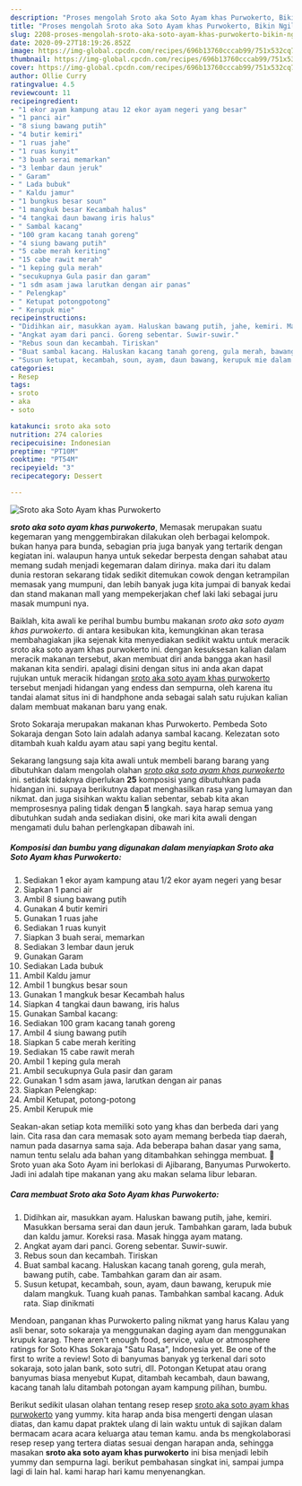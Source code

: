 ```yaml
---
description: "Proses mengolah Sroto aka Soto Ayam khas Purwokerto, Bikin Ngiler"
title: "Proses mengolah Sroto aka Soto Ayam khas Purwokerto, Bikin Ngiler"
slug: 2208-proses-mengolah-sroto-aka-soto-ayam-khas-purwokerto-bikin-ngiler
date: 2020-09-27T18:19:26.852Z
image: https://img-global.cpcdn.com/recipes/696b13760cccab99/751x532cq70/sroto-aka-soto-ayam-khas-purwokerto-foto-resep-utama.jpg
thumbnail: https://img-global.cpcdn.com/recipes/696b13760cccab99/751x532cq70/sroto-aka-soto-ayam-khas-purwokerto-foto-resep-utama.jpg
cover: https://img-global.cpcdn.com/recipes/696b13760cccab99/751x532cq70/sroto-aka-soto-ayam-khas-purwokerto-foto-resep-utama.jpg
author: Ollie Curry
ratingvalue: 4.5
reviewcount: 11
recipeingredient:
- "1 ekor ayam kampung atau 12 ekor ayam negeri yang besar"
- "1 panci air"
- "8 siung bawang putih"
- "4 butir kemiri"
- "1 ruas jahe"
- "1 ruas kunyit"
- "3 buah serai memarkan"
- "3 lembar daun jeruk"
- " Garam"
- " Lada bubuk"
- " Kaldu jamur"
- "1 bungkus besar soun"
- "1 mangkuk besar Kecambah halus"
- "4 tangkai daun bawang iris halus"
- " Sambal kacang"
- "100 gram kacang tanah goreng"
- "4 siung bawang putih"
- "5 cabe merah keriting"
- "15 cabe rawit merah"
- "1 keping gula merah"
- "secukupnya Gula pasir dan garam"
- "1 sdm asam jawa larutkan dengan air panas"
- " Pelengkap"
- " Ketupat potongpotong"
- " Kerupuk mie"
recipeinstructions:
- "Didihkan air, masukkan ayam. Haluskan bawang putih, jahe, kemiri. Masukkan bersama serai dan daun jeruk. Tambahkan garam, lada bubuk dan kaldu jamur. Koreksi rasa. Masak hingga ayam matang."
- "Angkat ayam dari panci. Goreng sebentar. Suwir-suwir."
- "Rebus soun dan kecambah. Tiriskan"
- "Buat sambal kacang. Haluskan kacang tanah goreng, gula merah, bawang putih, cabe. Tambahkan garam dan air asam."
- "Susun ketupat, kecambah, soun, ayam, daun bawang, kerupuk mie dalam mangkuk. Tuang kuah panas. Tambahkan sambal kacang. Aduk rata. Siap dinikmati"
categories:
- Resep
tags:
- sroto
- aka
- soto

katakunci: sroto aka soto 
nutrition: 274 calories
recipecuisine: Indonesian
preptime: "PT10M"
cooktime: "PT54M"
recipeyield: "3"
recipecategory: Dessert

---
```



![Sroto aka Soto Ayam khas Purwokerto](https://img-global.cpcdn.com/recipes/696b13760cccab99/751x532cq70/sroto-aka-soto-ayam-khas-purwokerto-foto-resep-utama.jpg)

<b><i>sroto aka soto ayam khas purwokerto</i></b>, Memasak merupakan suatu kegemaran yang menggembirakan dilakukan oleh berbagai kelompok. bukan hanya para bunda, sebagian pria juga banyak yang tertarik dengan kegiatan ini. walaupun hanya untuk sekedar berpesta dengan sahabat atau memang sudah menjadi kegemaran dalam dirinya. maka dari itu dalam dunia restoran sekarang tidak sedikit ditemukan cowok dengan ketrampilan memasak yang mumpuni, dan lebih banyak juga kita jumpai di banyak kedai dan stand makanan mall yang mempekerjakan chef laki laki sebagai juru masak mumpuni nya.

Baiklah, kita awali ke perihal bumbu bumbu makanan <i>sroto aka soto ayam khas purwokerto</i>. di antara kesibukan kita, kemungkinan akan terasa membahagiakan jika sejenak kita menyediakan sedikit waktu untuk meracik sroto aka soto ayam khas purwokerto ini. dengan kesuksesan kalian dalam meracik makanan tersebut, akan membuat diri anda bangga akan hasil makanan kita sendiri. apalagi disini dengan situs ini anda akan dapat rujukan untuk meracik hidangan <u>sroto aka soto ayam khas purwokerto</u> tersebut menjadi hidangan yang endess dan sempurna, oleh karena itu tandai alamat situs ini di handphone anda sebagai salah satu rujukan kalian dalam membuat makanan baru yang enak.

Sroto Sokaraja merupakan makanan khas Purwokerto. Pembeda Soto Sokaraja dengan Soto lain adalah adanya sambal kacang. Kelezatan soto ditambah kuah kaldu ayam atau sapi yang begitu kental.


Sekarang langsung saja kita awali untuk membeli barang barang yang dibutuhkan dalam mengolah olahan <u><i>sroto aka soto ayam khas purwokerto</i></u> ini. setidak tidaknya diperlukan <b>25</b> komposisi yang dibutuhkan pada hidangan ini. supaya berikutnya dapat menghasilkan rasa yang lumayan dan nikmat. dan juga sisihkan waktu kalian sebentar, sebab kita akan memprosesnya paling tidak dengan <b>5</b> langkah. saya harap semua yang dibutuhkan sudah anda sediakan disini, oke mari kita awali dengan mengamati dulu bahan perlengkapan dibawah ini.

<!--inarticleads1-->

##### Komposisi dan bumbu yang digunakan dalam menyiapkan Sroto aka Soto Ayam khas Purwokerto:

1. Sediakan 1 ekor ayam kampung atau 1/2 ekor ayam negeri yang besar
1. Siapkan 1 panci air
1. Ambil 8 siung bawang putih
1. Gunakan 4 butir kemiri
1. Gunakan 1 ruas jahe
1. Sediakan 1 ruas kunyit
1. Siapkan 3 buah serai, memarkan
1. Sediakan 3 lembar daun jeruk
1. Gunakan  Garam
1. Sediakan  Lada bubuk
1. Ambil  Kaldu jamur
1. Ambil 1 bungkus besar soun
1. Gunakan 1 mangkuk besar Kecambah halus
1. Siapkan 4 tangkai daun bawang, iris halus
1. Gunakan  Sambal kacang:
1. Sediakan 100 gram kacang tanah goreng
1. Ambil 4 siung bawang putih
1. Siapkan 5 cabe merah keriting
1. Sediakan 15 cabe rawit merah
1. Ambil 1 keping gula merah
1. Ambil secukupnya Gula pasir dan garam
1. Gunakan 1 sdm asam jawa, larutkan dengan air panas
1. Siapkan  Pelengkap:
1. Ambil  Ketupat, potong-potong
1. Ambil  Kerupuk mie


Seakan-akan setiap kota memiliki soto yang khas dan berbeda dari yang lain. Cita rasa dan cara memasak soto ayam memang berbeda tiap daerah, namun pada dasarnya sama saja. Ada beberapa bahan dasar yang sama, namun tentu selalu ada bahan yang ditambahkan sehingga membuat. 📍 Sroto yuan aka Soto Ayam ini berlokasi di Ajibarang, Banyumas Purwokerto. Jadi ini adalah tipe makanan yang aku makan selama libur lebaran. 

<!--inarticleads2-->

##### Cara membuat Sroto aka Soto Ayam khas Purwokerto:

1. Didihkan air, masukkan ayam. Haluskan bawang putih, jahe, kemiri. Masukkan bersama serai dan daun jeruk. Tambahkan garam, lada bubuk dan kaldu jamur. Koreksi rasa. Masak hingga ayam matang.
1. Angkat ayam dari panci. Goreng sebentar. Suwir-suwir.
1. Rebus soun dan kecambah. Tiriskan
1. Buat sambal kacang. Haluskan kacang tanah goreng, gula merah, bawang putih, cabe. Tambahkan garam dan air asam.
1. Susun ketupat, kecambah, soun, ayam, daun bawang, kerupuk mie dalam mangkuk. Tuang kuah panas. Tambahkan sambal kacang. Aduk rata. Siap dinikmati


Mendoan, panganan khas Purwokerto paling nikmat yang harus Kalau yang asli benar, soto sokaraja ya menggunakan daging ayam dan menggunakan krupuk karag. There aren&#39;t enough food, service, value or atmosphere ratings for Soto Khas Sokaraja &#34;Satu Rasa&#34;, Indonesia yet. Be one of the first to write a review! Soto di banyumas banyak yg terkenal dari soto sokaraja, soto jalan bank, soto sutri, dll. Potongan Ketupat atau orang banyumas biasa menyebut Kupat, ditambah kecambah, daun bawang, kacang tanah lalu ditambah potongan ayam kampung pilihan, bumbu. 

Berikut sedikit ulasan olahan tentang resep resep <u>sroto aka soto ayam khas purwokerto</u> yang yummy. kita harap anda bisa mengerti dengan ulasan diatas, dan kamu dapat praktek ulang di lain waktu untuk di sajikan dalam bermacam acara acara keluarga atau teman kamu. anda bs mengkolaborasi resep resep yang tertera diatas sesuai dengan harapan anda, sehingga masakan <b>sroto aka soto ayam khas purwokerto</b> ini bisa menjadi lebih yummy dan sempurna lagi. berikut pembahasan singkat ini, sampai jumpa lagi di lain hal. kami harap hari kamu menyenangkan.
